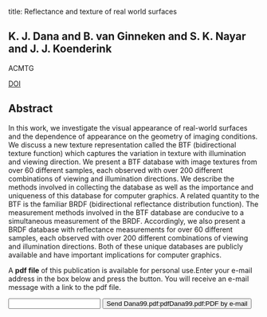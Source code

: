 title: Reflectance and texture of real world surfaces

## K. J. Dana and B. van Ginneken and S. K. Nayar and J. J. Koenderink
ACMTG

<a href="https://doi.org/10.1145/300776.300778">DOI</a>

## Abstract
In this work, we investigate the visual appearance of real-world surfaces and the dependence of appearance on the geometry of imaging conditions. We discuss a new texture representation called the BTF (bidirectional texture function) which captures the variation in texture with illumination and viewing direction. We present a BTF database with image textures from over 60 different samples, each observed with over 200 different combinations of viewing and illumination directions. We describe the methods involved in collecting the database as well as the importance and uniqueness of this database for computer graphics. A related quantity to the BTF is the familiar BRDF (bidirectional reflectance distribution function). The measurement methods involved in the BTF database are conducive to a simultaneous measurement of the BRDF. Accordingly, we also present a BRDF database with reflectance measurements for over 60 different samples, each observed with over 200 different combinations of viewing and illumination directions. Both of these unique databases are publicly available and have important implications for computer graphics.

A <b>pdf file</b> of this publication is available for personal use.Enter your e-mail address in the box below and press the button. You will receive an e-mail message with a link to the pdf file.
<form action="sender.php">  <input type="text" name="email">  <input type="submit" value="Send Dana99.pdf:pdfDana99.pdf:PDF by e-mail"></form>